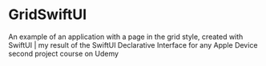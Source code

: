 # GridSwiftUI
An example of an application with a page in the grid style, created with SwiftUI | my result of the SwiftUI Declarative Interface for any Apple Device second project course on Udemy
